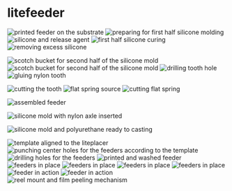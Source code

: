 # litefeeder
		
![printed feeder on the substrate](foto/20191008_134800_result.jpg "printed feeder on the substrate")
![preparing for first half silicone molding](foto/20191008_143555_result.jpg "preparing for first half silicone molding")
![silicone and release agent](foto/20191008_143624_result.jpg "silicone and release agent")
![first half silicone curing](foto/20191008_150000_result.jpg "first half silicone curing")
![removing excess silicone](foto/20191009_113055_result.jpg "removing excess silicone")
<!---![](foto/20191009_121346_result.jpg "scotch bucket for second half of the silicone mold")-->
![](foto/20191009_121354_result.jpg "scotch bucket for second half of the silicone mold")
![scotch bucket for second half of the silicone mold](foto/20191009_122915_result.jpg "second half silicone curing")
![drilling tooth hole](foto/20191010_134024_result.jpg "drilling tooth hole")
![gluing nylon tooth](foto/20191010_134341_result.jpg "gluing nylon tooth")
<!---![](foto/20191010_135132_result.jpg "cutting the tooth")-->
![cutting the tooth](foto/20191010_135155_result.jpg "cutting the tooth")
![flat spring source](foto/20191010_135735_result.jpg "flat spring source")
![cutting flat spring](foto/20191010_142010_result.jpg "cutting flat spring")
<!---![](foto/20191010_142122_result.jpg "assembled feeder")-->
![assembled feeder](foto/20191010_142134_result.jpg "assembled feeder")
<!---![](foto/20191010_142910_result.jpg "silicone mold with nylon axle inserted")-->
![silicone mold with nylon axle inserted](foto/20191010_142933_result.jpg "silicone mold with nylon axle inserted")
<!---![](foto/20191010_143008_result.jpg "silicone mold ready to casting")-->
![silicone mold and polyurethane ready to casting](foto/20191010_143254_result.jpg "silicone mold and polyurethane ready to casting")
<!---![](foto/20191010_155337_result.jpg "template aligned to the liteplacer")-->
![template aligned to the liteplacer](foto/20191010_155356_result.jpg "template aligned to the liteplacer")
![punching center holes for the feeders according to the template](foto/20191010_161504_result.jpg "punching center holes for the feeders according to the template")
![drilling holes for the feeders](foto/20191010_162736_result.jpg "drilling holes for the feeders")
![printed and washed feeder](foto/20191010_170213_result.jpg "printed and washed feeder")
![feeders in place](foto/20191010_170919_result.jpg "feeders in place 1")
![feeders in place](foto/20191011_121147_result.jpg "feeders in place 2")
![feeders in place](foto/20191011_121207_result.jpg "feeders in place 3")
![feeders in place](foto/20191011_121257_result.jpg "feeders in place 4")
![feeder in action](foto/20191011_121424_result.jpg "feeder in action 1")
![feeder in action](foto/20191011_121431_result.jpg "feeder in action 2")
![reel mount and film peeling mechanism](foto/20191011_121715_result.jpg "reel mount and film peeling mechanism")
